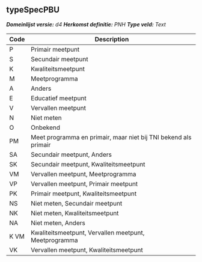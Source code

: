 ## typeSpecPBU

*__Domeinlijst versie:__ d4*
*__Herkomst definitie:__ PNH*
*__Type veld:__ Text*

|__Code__ |__Description__	|
|	---	|	---	|
| P | Primair meetpunt |
| S | Secundair meetpunt |
| K | Kwaliteitsmeetpunt |
| M | Meetprogramma |
| A | Anders |
| E | Educatief meetpunt |
| V | Vervallen meetpunt |
| N | Niet meten |
| O | Onbekend |
| PM | Meet programma en primair, maar niet bij TNI bekend als primair |
| SA | Secundair meetpunt, Anders |
| SK | Secundair meetpunt, Kwaliteitsmeetpunt |
| VM | Vervallen meetpunt, Meetprogramma |
| VP | Vervallen meetpunt, Primair meetpunt |
| PK | Primair meetpunt, Kwaliteitsmeetpunt |
| NS | Niet meten, Secundair meetpunt |
| NK | Niet meten, Kwaliteitsmeetpunt |
| NA | Niet meten, Anders |
| K VM | Kwaliteitsmeetpunt, Vervallen meetpunt, Meetprogramma |
| VK | Vervallen meetpunt, Kwaliteitsmeetpunt |
